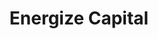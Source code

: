---
layout: firm_page
title: "Energize Capital"
id: "energize.vc"
permalink: "/energizecapitalenergize.vc/"
website: "https://www.energize.vc"
offices: "Chicago (United States)"
investment_stages: "Series A, Series B, Series C"
portfolio_companies: "Amperon, Aurora Solar, Awake Security, Banyan Infrastructure, Beekeeper, DroneDeploy, Elum Energy, Fast radius, Finite State, Grid Status, Handle, Jupiter Intelligence, Matroid, Monta, NCX, Nozomi Networks, Optimus Ride, PVcase, Patch, SINAI, Sitetracker, Smartcar, Sourcemap, SparkCognition, TWAICE, Urbint, Volta Charging, Zededa"
portfolio_link: "https://www.energize.vc/portfolio"
investment_markets: "Renewable Energy, Industrial Operations, Electrification & Mobility, Infrastructure, Decarbonization"
founded_year: "2016"
description: "Energize Capital is a leading investor in climate solutions, scaling sustainable innovation by partnering with builders and operators shaping the future energy economy. They focus on asset-light, digitally enabled solutions with potential to usher in the new energy economy, deploying capital through Ventures and Endurance strategies."
linkedin: "https://www.linkedin.com/company/energize-cap/"
twitter: "https://twitter.com/EnergizeCapital"
instagram: ""
team_page: "https://www.energize.vc/about/#team"
investor_type: "Venture Capital"
crunchbase: ""
pitchbook: ""

# SEO Optimization
meta_title: "Energize Capital - VC Firm - projectstartups.com"
meta_description: "Energize Capital, Energize Capital is a leading investor in climate solutions, scaling sustainable innovation by partnering with builders and operators shaping the futu..."
meta_keywords: "Energize Capital, Renewable Energy, Industrial Operations, Electrification & Mobility, Infrastructure, Decarbonization, VC firm, venture capital, startup investor, projectstartups.com"
canonical_url: "https://vc.projectstartups.com/energizecapitalenergize.vc/"
---